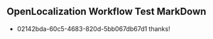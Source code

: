 ## OpenLocalization Workflow Test MarkDown
* 02142bda-60c5-4683-820d-5bb067db67d1 
thanks!<!--HONumber=Mar16_HO3-->
